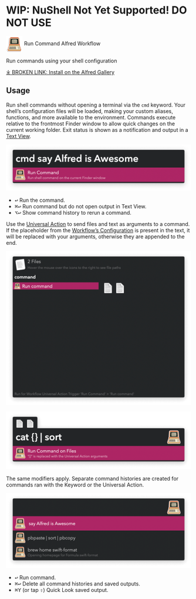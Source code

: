 # WIP: NuShell Not Yet Supported! DO NOT USE

<img src='Workflow/icon.png' width='45' align='center' alt='icon'> Run Command Alfred Workflow

Run commands using your shell configuration


[⤓ BROKEN LINK: Install on the Alfred Gallery](https://alfred.app/workflows/{{github_user_name}}/{{github_repo_name}})

## Usage

Run shell commands without opening a terminal via the `cmd` keyword. Your shell’s configuration files will be loaded, making your custom aliases, functions, and more available to the environment. Commands execute relative to the frontmost Finder window to allow quick changes on the current working folder. Exit status is shown as a notification and output in a [Text View](https://www.alfredapp.com/help/workflows/userinterface/text/).

![Sending command](Workflow/images/about/cmd.png)

* <kbd>↩&#xFE0E;</kbd> Run the command.
* <kbd>⌘</kbd><kbd>↩&#xFE0E;</kbd> Run command but do not open output in Text View.
* <kbd>⌥</kbd><kbd>↩&#xFE0E;</kbd> Show command history to rerun a command.

Use the [Universal Action](https://www.alfredapp.com/help/features/universal-actions/) to send files and text as arguments to a command. If the placeholder from the [Workflow’s Configuration](https://www.alfredapp.com/help/workflows/user-configuration/) is present in the text, it will be replaced with your arguments, otherwise they are appended to the end.

![Universal Action selecting files](Workflow/images/about/ua.png)

![Universal Action command](Workflow/images/about/uacommand.png)

The same modifiers apply. Separate command histories are created for commands ran with the Keyword or the Universal Action.

![Command history](Workflow/images/about/history.png)

* <kbd>↩&#xFE0E;</kbd> Run command.
* <kbd>⌘</kbd><kbd>↩&#xFE0E;</kbd> Delete all command histories and saved outputs.
* <kbd>⌘</kbd><kbd>Y</kbd> (or tap <kbd>⇧</kbd>) Quick Look saved output.
